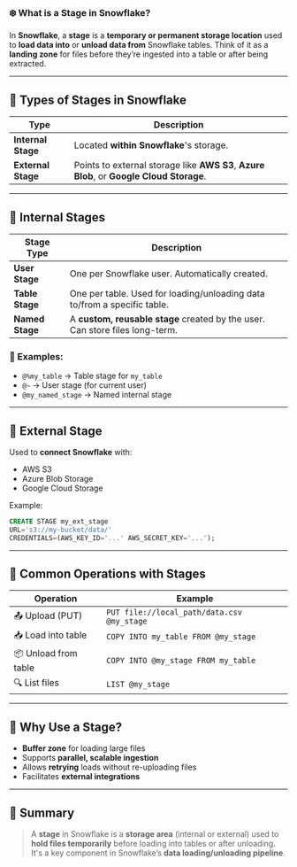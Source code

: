 ### ❄️ What is a **Stage** in Snowflake?

In **Snowflake**, a **stage** is a **temporary or permanent storage location** used to **load data into** or **unload data from** Snowflake tables.
Think of it as a **landing zone** for files before they’re ingested into a table or after being extracted.

---

## 🔹 Types of Stages in Snowflake

| Type               | Description                                                                              |
| ------------------ | ---------------------------------------------------------------------------------------- |
| **Internal Stage** | Located **within Snowflake**'s storage.                                                  |
| **External Stage** | Points to external storage like **AWS S3**, **Azure Blob**, or **Google Cloud Storage**. |

---

## 🔸 Internal Stages

| Stage Type      | Description                                                                  |
| --------------- | ---------------------------------------------------------------------------- |
| **User Stage**  | One per Snowflake user. Automatically created.                               |
| **Table Stage** | One per table. Used for loading/unloading data to/from a specific table.     |
| **Named Stage** | A **custom, reusable stage** created by the user. Can store files long-term. |

### 📌 Examples:

* `@%my_table` → Table stage for `my_table`
* `@~` → User stage (for current user)
* `@my_named_stage` → Named internal stage

---

## 🔸 External Stage

Used to **connect Snowflake** with:

* AWS S3
* Azure Blob Storage
* Google Cloud Storage

Example:

```sql
CREATE STAGE my_ext_stage
URL='s3://my-bucket/data/'
CREDENTIALS=(AWS_KEY_ID='...' AWS_SECRET_KEY='...');
```

---

## 🔁 Common Operations with Stages

| Operation            | Example                                    |
| -------------------- | ------------------------------------------ |
| 📤 Upload (PUT)      | `PUT file://local_path/data.csv @my_stage` |
| 📥 Load into table   | `COPY INTO my_table FROM @my_stage`        |
| 📦 Unload from table | `COPY INTO @my_stage FROM my_table`        |
| 🔍 List files        | `LIST @my_stage`                           |

---

## 🧠 Why Use a Stage?

* **Buffer zone** for loading large files
* Supports **parallel, scalable ingestion**
* Allows **retrying** loads without re-uploading files
* Facilitates **external integrations**

---

## 🧾 Summary

> A **stage** in Snowflake is a **storage area** (internal or external) used to **hold files temporarily** before loading into tables or after unloading. It's a key component in Snowflake’s **data loading/unloading pipeline**.
